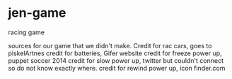 # jen-game
racing game

sources for our game that we didn't make.
Credit for rac cars, goes to piskelArtnes 
credit for batteries, Gifer website
credit for freeze power up, puppet soccer 2014
credit for slow power up, twitter but couldn't connect so do not know exactly where.
credit for rewind power up, icon finder.com
